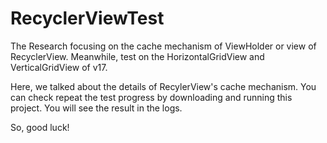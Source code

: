 # RecyclerViewTest
The Research focusing on the cache mechanism of ViewHolder or view of RecyclerView. Meanwhile, test on the HorizontalGridView and VerticalGridView of v17.

Here, we talked about the details of RecylerView's cache mechanism. You can check repeat the test progress by downloading and running this project. You will see the result in the logs. 

So, good luck!
